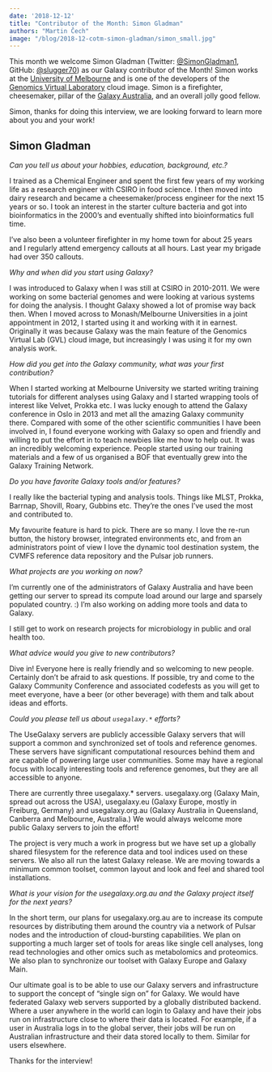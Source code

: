 ```yaml
---
date: '2018-12-12'
title: "Contributor of the Month: Simon Gladman"
authors: "Martin Čech"
image: "/blog/2018-12-cotm-simon-gladman/simon_small.jpg"
---
```


This month we welcome Simon Gladman (Twitter: [@SimonGladman1](https://twitter.com/SimonGladman1), GitHub: [@slugger70](https://github.com/slugger70)) as our Galaxy contributor of the Month! Simon works at the [University of Melbourne](https://www.unimelb.edu.au/) and is one of the developers of the [Genomics Virtual Laboratory](https://www.ncbi.nlm.nih.gov/pmc/articles/PMC4621043/) cloud image. Simon is a firefighter, cheesemaker, pillar of the [Galaxy Australia](https://usegalaxy.org.au/), and an overall jolly good fellow.

Simon, thanks for doing this interview, we are looking forward to learn more about you and your work!

## Simon Gladman


*Can you tell us about your hobbies, education, background, etc.?*

I trained as a Chemical Engineer and spent the first few years of my working life as a research engineer with CSIRO in food science. I then moved into dairy research and became a cheesemaker/process engineer for the next 15 years or so. I took an interest in the starter culture bacteria and got into bioinformatics in the 2000’s and eventually shifted into bioinformatics full time.

I’ve also been a volunteer firefighter in my home town for about 25 years and I regularly attend emergency callouts at all hours. Last year my brigade had over 350 callouts.

*Why and when did you start using Galaxy?*

I was introduced to Galaxy when I was still at CSIRO in 2010-2011. We were working on some bacterial genomes and were looking at various systems for doing the analysis. I thought Galaxy showed a lot of promise way back then. When I moved across to Monash/Melbourne Universities in a joint appointment in 2012, I started using it and working with it in earnest. Originally it was because Galaxy was the main feature of the Genomics Virtual Lab (GVL) cloud image, but increasingly I was using it for my own analysis work.

*How did you get into the Galaxy community, what was your first contribution?*

When I started working at Melbourne University we started writing training tutorials for different analyses using Galaxy and I started wrapping tools of interest like Velvet, Prokka etc. I was lucky enough to attend the Galaxy conference in Oslo in 2013 and met all the amazing Galaxy community there. Compared with some of the other scientific communities I have been involved in, I found everyone working with Galaxy so open and friendly and willing to put the effort in to teach newbies like me how to help out. It was an incredibly welcoming experience. People started using our training materials and a few of us organised a BOF that eventually grew into the Galaxy Training Network.

*Do you have favorite Galaxy tools and/or features?*

I really like the bacterial typing and analysis tools. Things like MLST, Prokka, Barrnap, Shovill, Roary, Gubbins etc. They’re the ones I’ve used the most and contributed to.

My favourite feature is hard to pick. There are so many. I love the re-run button, the history browser, integrated environments etc, and from an administrators point of view I love the dynamic tool destination system, the CVMFS reference data repository and the Pulsar job runners.

*What projects are you working on now?*

I’m currently one of the administrators of Galaxy Australia and have been getting our server to spread its compute load around our large and sparsely populated country. :) I’m also working on adding more tools and data to Galaxy.

I still get to work on research projects for microbiology in public and oral health too.

*What advice would you give to new contributors?*

Dive in! Everyone here is really friendly and so welcoming to new people. Certainly don’t be afraid to ask questions. If possible, try and come to the Galaxy Community Conference and associated codefests as you will get to meet everyone, have a beer (or other beverage) with them and talk about ideas and efforts.

*Could you please tell us about `usegalaxy.*` efforts?*

The UseGalaxy servers are publicly accessible Galaxy servers that will support a common and synchronized set of tools and reference genomes. These servers have significant computational resources behind them and are capable of powering large user communities. Some may have a regional focus with locally interesting tools and reference genomes, but they are all accessible to anyone.

There are currently three usegalaxy.* servers. usegalaxy.org (Galaxy Main, spread out across the USA), usegalaxy.eu (Galaxy Europe, mostly in Freiburg, Germany) and usegalaxy.org.au (Galaxy Australia in Queensland, Canberra and Melbourne, Australia.) We would always welcome more public Galaxy servers to join the effort!

The project is very much a work in progress but we have set up a globally shared filesystem for the reference data and tool indices used on these servers. We also all run the latest Galaxy release. We are moving towards a minimum common toolset, common layout and look and feel and shared tool installations.

*What is your vision for the usegalaxy.org.au and the Galaxy project itself for the next years?*

In the short term, our plans for usegalaxy.org.au are to increase its compute resources by distributing them around the country via a network of Pulsar nodes and the introduction of cloud-bursting capabilities. We plan on supporting a much larger set of tools for areas like single cell analyses, long read technologies and other omics such as metabolomics and proteomics. We also plan to synchronize our toolset with Galaxy Europe and Galaxy Main.

Our ultimate goal is to be able to use our Galaxy servers and infrastructure to support the concept of “single sign on” for Galaxy. We would have federated Galaxy web servers supported by a globally distributed backend. Where a user anywhere in the world can login to Galaxy and have their jobs run on infrastructure close to where their data is located. For example, if a user in Australia logs in to the global server, their jobs will be run on Australian infrastructure and their data stored locally to them. Similar for users elsewhere.


Thanks for the interview!
